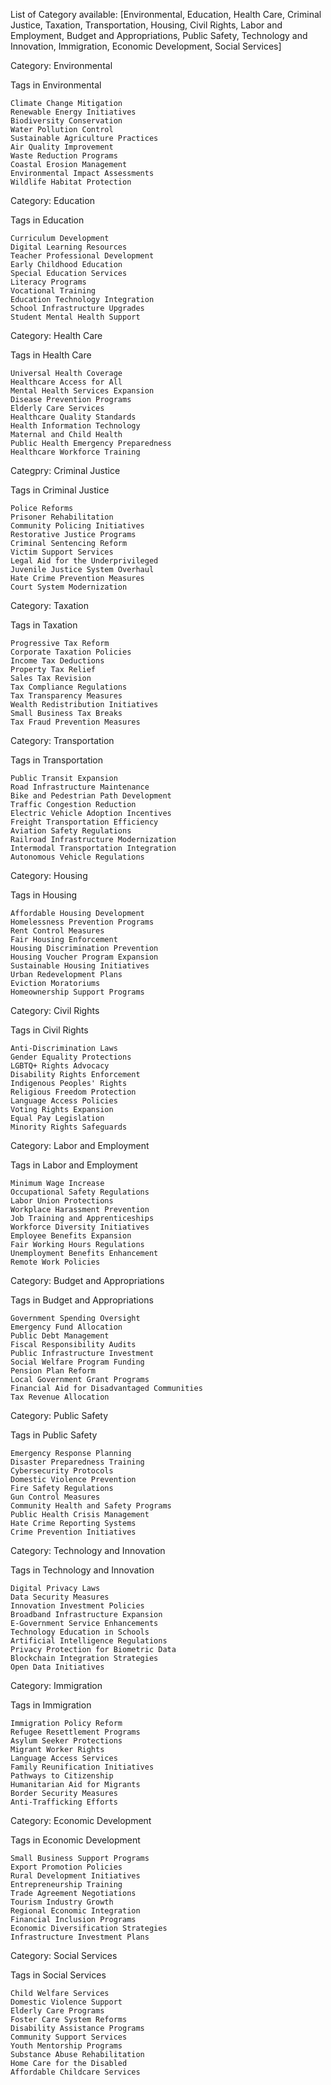 List of Category available: [Environmental, Education, Health Care, Criminal Justice, Taxation, Transportation, Housing, Civil Rights, Labor and Employment, Budget and Appropriations, Public Safety, Technology and Innovation, Immigration, Economic Development,
Social Services]

Category: Environmental

Tags in Environmental
  
    Climate Change Mitigation
    Renewable Energy Initiatives
    Biodiversity Conservation
    Water Pollution Control
    Sustainable Agriculture Practices
    Air Quality Improvement
    Waste Reduction Programs
    Coastal Erosion Management
    Environmental Impact Assessments
    Wildlife Habitat Protection

Category: Education

Tags in Education

    Curriculum Development
    Digital Learning Resources
    Teacher Professional Development
    Early Childhood Education
    Special Education Services
    Literacy Programs
    Vocational Training
    Education Technology Integration
    School Infrastructure Upgrades
    Student Mental Health Support

Category: Health Care

Tags in Health Care
  
    Universal Health Coverage
    Healthcare Access for All
    Mental Health Services Expansion
    Disease Prevention Programs
    Elderly Care Services
    Healthcare Quality Standards
    Health Information Technology
    Maternal and Child Health
    Public Health Emergency Preparedness
    Healthcare Workforce Training

Categpry: Criminal Justice

Tags in Criminal Justice

    Police Reforms
    Prisoner Rehabilitation
    Community Policing Initiatives
    Restorative Justice Programs
    Criminal Sentencing Reform
    Victim Support Services
    Legal Aid for the Underprivileged
    Juvenile Justice System Overhaul
    Hate Crime Prevention Measures
    Court System Modernization

Category: Taxation

Tags in Taxation
  
    Progressive Tax Reform
    Corporate Taxation Policies
    Income Tax Deductions
    Property Tax Relief
    Sales Tax Revision
    Tax Compliance Regulations
    Tax Transparency Measures
    Wealth Redistribution Initiatives
    Small Business Tax Breaks
    Tax Fraud Prevention Measures

Category: Transportation

Tags in Transportation
  
    Public Transit Expansion
    Road Infrastructure Maintenance
    Bike and Pedestrian Path Development
    Traffic Congestion Reduction
    Electric Vehicle Adoption Incentives
    Freight Transportation Efficiency
    Aviation Safety Regulations
    Railroad Infrastructure Modernization
    Intermodal Transportation Integration
    Autonomous Vehicle Regulations

Category: Housing

Tags in Housing
  
    Affordable Housing Development
    Homelessness Prevention Programs
    Rent Control Measures
    Fair Housing Enforcement
    Housing Discrimination Prevention
    Housing Voucher Program Expansion
    Sustainable Housing Initiatives
    Urban Redevelopment Plans
    Eviction Moratoriums
    Homeownership Support Programs

Category: Civil Rights

Tags in Civil Rights
  
    Anti-Discrimination Laws
    Gender Equality Protections
    LGBTQ+ Rights Advocacy
    Disability Rights Enforcement
    Indigenous Peoples' Rights
    Religious Freedom Protection
    Language Access Policies
    Voting Rights Expansion
    Equal Pay Legislation
    Minority Rights Safeguards

Category: Labor and Employment

Tags in Labor and Employment
  
    Minimum Wage Increase
    Occupational Safety Regulations
    Labor Union Protections
    Workplace Harassment Prevention
    Job Training and Apprenticeships
    Workforce Diversity Initiatives
    Employee Benefits Expansion
    Fair Working Hours Regulations
    Unemployment Benefits Enhancement
    Remote Work Policies

Category: Budget and Appropriations

Tags in Budget and Appropriations
  
    Government Spending Oversight
    Emergency Fund Allocation
    Public Debt Management
    Fiscal Responsibility Audits
    Public Infrastructure Investment
    Social Welfare Program Funding
    Pension Plan Reform
    Local Government Grant Programs
    Financial Aid for Disadvantaged Communities
    Tax Revenue Allocation

Category: Public Safety

Tags in Public Safety
  
    Emergency Response Planning
    Disaster Preparedness Training
    Cybersecurity Protocols
    Domestic Violence Prevention
    Fire Safety Regulations
    Gun Control Measures
    Community Health and Safety Programs
    Public Health Crisis Management
    Hate Crime Reporting Systems
    Crime Prevention Initiatives

Category: Technology and Innovation

Tags in Technology and Innovation
  
    Digital Privacy Laws
    Data Security Measures
    Innovation Investment Policies
    Broadband Infrastructure Expansion
    E-Government Service Enhancements
    Technology Education in Schools
    Artificial Intelligence Regulations
    Privacy Protection for Biometric Data
    Blockchain Integration Strategies
    Open Data Initiatives

Category: Immigration

Tags in Immigration
  
    Immigration Policy Reform
    Refugee Resettlement Programs
    Asylum Seeker Protections
    Migrant Worker Rights
    Language Access Services
    Family Reunification Initiatives
    Pathways to Citizenship
    Humanitarian Aid for Migrants
    Border Security Measures
    Anti-Trafficking Efforts

Category: Economic Development

Tags in Economic Development
  
    Small Business Support Programs
    Export Promotion Policies
    Rural Development Initiatives
    Entrepreneurship Training
    Trade Agreement Negotiations
    Tourism Industry Growth
    Regional Economic Integration
    Financial Inclusion Programs
    Economic Diversification Strategies
    Infrastructure Investment Plans

Category: Social Services

Tags in Social Services
  
    Child Welfare Services
    Domestic Violence Support
    Elderly Care Programs
    Foster Care System Reforms
    Disability Assistance Programs
    Community Support Services
    Youth Mentorship Programs
    Substance Abuse Rehabilitation
    Home Care for the Disabled
    Affordable Childcare Services
